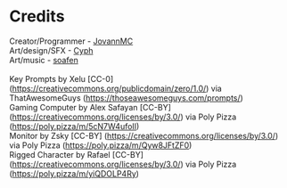 # Credits
Creator/Programmer - [JovannMC](https://femboyfurry.net)<br/>
Art/design/SFX - [Cyph](cyph.codes)<br/>
Art/music - [soafen](soafen.love)<br/>
<br/>
Key Prompts by Xelu [CC-0] (https://creativecommons.org/publicdomain/zero/1.0/) via ThatAwesomeGuys (https://thoseawesomeguys.com/prompts/)<br/>
Gaming Computer by Alex Safayan [CC-BY] (https://creativecommons.org/licenses/by/3.0/) via Poly Pizza (https://poly.pizza/m/5cN7W4ufoII)<br/>
Monitor by Zsky [CC-BY] (https://creativecommons.org/licenses/by/3.0/) via Poly Pizza (https://poly.pizza/m/Qyw8JFtZF0)<br/>
Rigged Character by Rafael [CC-BY] (https://creativecommons.org/licenses/by/3.0/) via Poly Pizza (https://poly.pizza/m/yiQDOLP4Ry)
